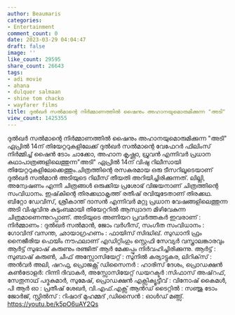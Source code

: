```yaml
---
author: Beaumaris
categories:
- Entertainment
comment_count: 0
date: 2023-03-29 04:04:47
draft: false
image: ''
like_count: 29595
share_count: 26643
tags:
- adi movie
- ahana
- dulquer salmaan
- shine tom chacko
- wayfarer films
title: ദുൽഖർ സൽമാന്റെ നിർമ്മാണത്തിൽ ഷൈനും അഹാനയുമൊരുമിക്കുന്ന "അടി" ഏപ്രിൽ 14ന് തിയേറ്ററുകളിലേക്ക്
view_count: 1425355
---
```


ദുൽഖർ സൽമാന്റെ നിർമ്മാണത്തിൽ ഷൈനും അഹാനയുമൊരുമിക്കുന്ന "അടി" ഏപ്രിൽ 14ന് തിയേറ്ററുകളിലേക്ക് ദുൽഖർ സൽമാന്റെ വേഫേറർ ഫിലിംസ് നിർമ്മിച്ച്‌ ഷൈൻ ടോം ചാക്കോ, അഹാന കൃഷ്ണാ, ധ്രുവൻ എന്നിവർ പ്രധാന കഥാപാത്രങ്ങളിലെത്തുന്ന"അടി" ഏപ്രിൽ 14ന് വിഷു റിലീസായി തിയേറ്ററുകളിലേക്കെത്തും.ചിത്രത്തിന്റെ രസകരമായ ഒരു ടീസറിലൂടെയാണ് ദുൽഖർ സൽമാൻ അടിയുടെ റിലീസ് തീയതി അറിയിച്ചിരിക്കുന്നത്. ലില്ലി, അന്വേഷണം എന്നീ ചിത്രങ്ങള്‍ ഒരുക്കിയ പ്രശോഭ് വിജയനാണ് ചിത്രത്തിന്റെ സംവിധാനം. ഇഷ്‌കിന്റെ തിരക്കഥാകൃത്ത് രതീഷ് രവിയുടേതാണ് തിരക്കഥ. ബിറ്റോ ഡേവിസ്, ശ്രീകാന്ത് ദാസൻ എന്നിവർ മറ്റു പ്രധാന വേഷങ്ങളിലെത്തുന്ന അടി വിഷുവിനു കുടുംബമായി തിയേറ്ററിൽ ആസ്വാദന മിഴിവേകുന്ന ചിത്രമാണെന്നുറപ്പാണ്. അടിയുടെ അണിയറ പ്രവർത്തകർ ഇവരാണ് : നിർമ്മാണം : ദുൽഖർ സൽമാൻ, ജോം വർഗീസ്, സംഗീത സംവിധാനം : ഗോവിന്ദ് വസന്ത, ‌ഛായാഗ്രഹണം : ഫായിസ് സിദ്ധിഖ്. സുഡാനി ഫ്രം നൈജീരിയ ഫെയിം നൗഫലാണ് എഡിറ്റിംഗും സ്റ്റെഫി സേവ്യർ വസ്ത്രാലങ്കാരവും ആര്‍ട്ട് സുഭാഷ് കരുണും രഞ്ജിത് ആര്‍ മേക്കപ്പും നിര്‍വഹിച്ചിരിക്കുന്നു. ആർട്ട് : സുബാഷ് കരുൺ, ചീഫ് അസ്സോസിയേറ്റ് : സുനിൽ കര്യാട്ടുകര, ലിറിക്‌സ് : അൻവർ അലി, ഷറഫു, പ്രൊജക്റ്റ് ഡിസൈനർ : ഹാരിസ് ദേശം, പ്രൊഡക്ഷൻ കൺട്രോളർ: റിന്നി ദിവാകർ, അസ്സോസിയേറ്റ് ഡയറക്ടർ :സിഫാസ് അഷ്‌റഫ്, സേതുനാഥ് പദ്മകുമാർ, സുമേഷ്, പ്രൊഡക്ഷൻ എക്സിക്യൂട്ടീവ് : വിനോഷ് കൈമൾ, പി ആർ ഓ : പ്രതീഷ് ശേഖർ, വി.എഫ്.എക്സ് ആൻഡ് ടൈറ്റിൽ : സഞ്ജു ടോം ജോർജ്, സ്റ്റിൽസ് : റിഷാദ് മുഹമ്മദ് ,ഡിസൈൻ : ഓൾഡ് മങ്ങ്സ്. https://youtu.be/k5pO6uAY2Qs